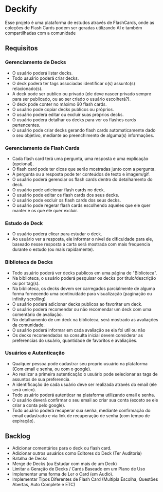 # Deckify

Esse projeto é uma plataforma de estudos através de FlashCards, onde as coleções de Flash Cards podem ser geradas utilizando AI e também compartilhadas com a comunidade

## Requisitos 

### Gerenciamento de Decks

- O usuário poderá listar decks.
- Todo usuário poderá criar decks.
- O deck poderá ter tags associadas identificar o(s) assunto(s) relacionado(s).
- A deck pode ser publico ou privado (ele deve nascer privado sempre para ser publicado, ou ao ser criado o usuário escolherá?).
- O deck pode conter no máximo 60 flash cards.
- O usuário pode copiar decks publicos ou próprios.
- O usuário poderá editar ou excluir suas próprios decks.
- O usuário poderá detalhar os decks para ver os flashes cards pertencentes.
- O usuário pode criar decks gerando flash cards automaticamente dado o seu objetivo, mediante ao preenchimento de alguma(s) informações.

### Gerenciamento de Flash Cards

- Cada flash card terá uma pergunta, uma resposta e uma explicação (opcional).
- O flash card pode ter dicas que serão mostradas junto com a pergunta.
- A pergunta ou a resposta pode ter conteúdos de texto e imagem/gif.
- O usuário poderá gerenciar os flash cards dentro do detalhamento do deck.
- O usuário pode adicionar flash cards no deck.
- O usuário pode editar os flash cards dos seus decks. 
- O usuário pode excluir os flash cards dos seus decks.
- O usuário pode regerar flash cards escolhendo aqueles que ele quer manter e os que ele quer excluir.

### Estudo de Deck

- O usuário poderá clicar para estudar o deck.
- Ao usuário ver a resposta, ele informar o nivel de dificuldade para ele, baseado nesse resposta
a carta será mostrada com mais frequencia durante o estudo (ou mais rapidamente).

### Biblioteca de Decks

- Todo usuário poderá ver decks publicos em uma página de "Biblioteca".
- Na biblioteca, o usuário poderá pesquisar os decks por titulo/descrição ou por tag(s).
- Na biblioteca, os decks devem ser carregados parcialmente de alguma forma fornecendo uma continuidade para visualização (paginação ou infinity scrolling)
- O usuário poderá adicionar decks publicos ao favoritar um deck.
- O usuário poderá recomendar ou não recomendar um deck com uma comentário de avaliação.
- No detalhamento de um deck na biblioteca, será mostrado as avaliações da comunidade.
- O usuário poderá informar em cada avaliação se ela foi util ou não
- Os decks recomendados na consulta inicial devem considerar as preferencias do usuário, quantidade de favoritos e avaliações.

### Usuários e Autenticação

- Qualquer pessoa pode cadastrar seu proprio usuário na plataforma (Com email e senha, ou com o google).
- Ao realizar a primeira autenticação o usuário pode selecionar as tags de assuntos de sua preferencia.
- A identificação de cada usuário deve ser realizada através do email (ele será unico).
- Todo usuário poderá autenticar na plataforma utilizando email e senha.
- O usuário deverá confirmar o seu email ao criar sua conta (exceto se ele criar a conta pelo google).
- Todo usuário poderá recuperar sua senha, mediante confirmação do email cadastrado e via link de recuperação de senha (com tempo de expiração).

## Backlog

- Adicionar comentários para o deck ou flash card.
- Adicionar outros usuários como Editores do Deck (Ter Auditoria)
- Batalha de Decks
- Merge de Decks (ou Estudar com mais de um Deck)
- Limitar a Geração de Decks / Cards Baseado em um Plano de Uso
- Implementar uma forma de Ler o Card (em Audio).
- Implementar Tipos Diferentes de Flash Card (Multipla Escolha, Questões Abertas, Auto Complete e ETC)
